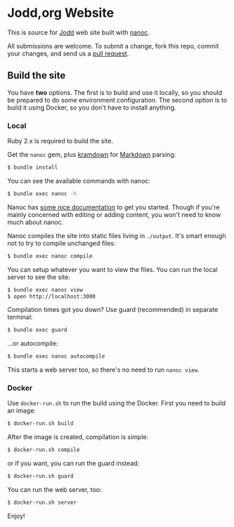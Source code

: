 # Jodd,org Website

This is source for [Jodd](http://jodd.org) web site built with [nanoc](http://nanoc.ws).

All submissions are welcome. To submit a change, fork this repo,
commit your changes, and send us a
[pull request](http://help.github.com/send-pull-requests/).

## Build the site

You have **two** options. The first is to build and use it locally, so you
should be prepared to do some environment configuration. The second option is
to build it using Docker, so you don't have to install anything.

### Local

Ruby 2.x is required to build the site.

Get the `nanoc` gem, plus [kramdown](http://kramdown.gettalong.org/)
for [Markdown](http://daringfireball.net/projects/markdown/) parsing:

```sh
$ bundle install
```

You can see the available commands with nanoc:

```sh
$ bundle exec nanoc -h
```

Nanoc has [some nice documentation](http://nanoc.ws/docs/tutorial/) to get you
started. Though if you're mainly concerned with editing or adding content, you
won't need to know much about nanoc.

Nanoc compiles the site into static files living in `./output`.  It's
smart enough not to try to compile unchanged files:

```sh
$ bundle exec nanoc compile
```

You can setup whatever you want to view the files. You can run the local server
to see the site:

```sh
$ bundle exec nanoc view
$ open http://localhost:3000
```

Compilation times got you down? Use guard (recommended) in separate terminal:

```sh
$ bundle exec guard
```
...or autocompile:

```sh
$ bundle exec nanoc autocompile
```

This starts a web server too, so there's no need to run `nanoc view`.

### Docker

Use `docker-run.sh` to run the build using the Docker. First you need to build
an image:

```sh
$ docker-run.sh build
```

After the image is created, compilation is simple:

```sh
$ docker-run.sh compile
```

or if you want, you can run the guard instead:

```sh
$ docker-run.sh guard
```

You can run the web server, too:

```sh
$ docker-run.sh server
```

Enjoy!